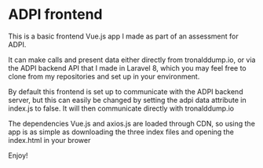 # ADPI frontend

This is a basic frontend Vue.js app I made as part of an assessment for ADPI.

It can make calls and present data either directly from tronalddump.io, or via the ADPI backend API that I made in Laravel 8, which you may feel free to clone from my repositories and set up in your environment.

By default this frontend is set up to communicate with the ADPI backend server, but this can easily be changed by setting the adpi data attribute in index.js to false. It will then communicate directly with tronalddump.io

The dependencies Vue.js and axios.js are loaded through CDN, so using the app is as simple as downloading the three index files and opening the index.html in your brower

Enjoy!
